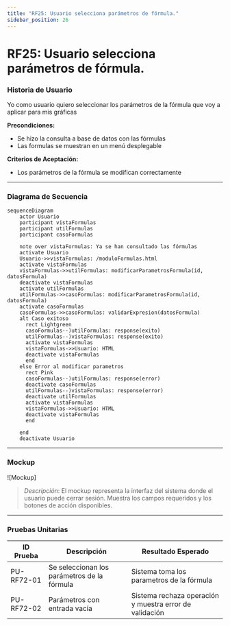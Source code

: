 ```yaml
---
title: "RF25: Usuario selecciona parámetros de fórmula."  
sidebar_position: 26
---
```


# RF25: Usuario selecciona parámetros de fórmula.

### Historia de Usuario

Yo como usuario quiero seleccionar los parámetros de la fórmula que voy a aplicar para mis gráficas 

  **Precondiciones:**
  - Se hizo la consulta a base de datos con las fórmulas
  - Las formulas se muestran en un menú desplegable

  **Criterios de Aceptación:**
  - Los parámetros de la fórmula se modifican correctamente
  
---

### Diagrama de Secuencia

```mermaid
sequenceDiagram
    actor Usuario
    participant vistaFormulas
    participant utilFormulas
    participant casoFormulas

    note over vistaFormulas: Ya se han consultado las fórmulas
    activate Usuario
    Usuario->>vistaFormulas: /moduloFormulas.html
    activate vistaFormulas
    vistaFormulas->>utilFormulas: modificarParametrosFormula(id, datosFormula)
    deactivate vistaFormulas
    activate utilFormulas
    utilFormulas->>casoFormulas: modificarParametrosFormula(id, datosFormula)
    activate casoFormulas
    casoFormulas->>casoFormulas: validarExpresion(datosFormula)
    alt Caso exitoso
      rect Lightgreen
      casoFormulas--)utilFormulas: response(exito)
      utilFormulas--)vistaFormulas: response(exito)
      activate vistaFormulas
      vistaFormulas->>Usuario: HTML
      deactivate vistaFormulas
      end
    else Error al modificar parametros
      rect Pink
      casoFormulas--)utilFormulas: response(error)
      deactivate casoFormulas
      utilFormulas--)vistaFormulas: response(error)
      deactivate utilFormulas
      activate vistaFormulas
      vistaFormulas->>Usuario: HTML
      deactivate vistaFormulas
      end

    end
    deactivate Usuario
```

---

### Mockup

![Mockup]

> *Descripción*: El mockup representa la interfaz del sistema donde el usuario puede cerrar sesión. Muestra los campos requeridos y los botones de acción disponibles.

---

### Pruebas Unitarias 
| ID Prueba | Descripción | Resultado Esperado |
|-----------|-------------|--------------------|
|PU-RF72-01 | Se seleccionan los parámetros de la fórmula | Sistema toma los parametros de la fórmula |
|PU-RF72-02 | Parámetros con entrada vacía | Sistema rechaza operación y muestra error de validación |